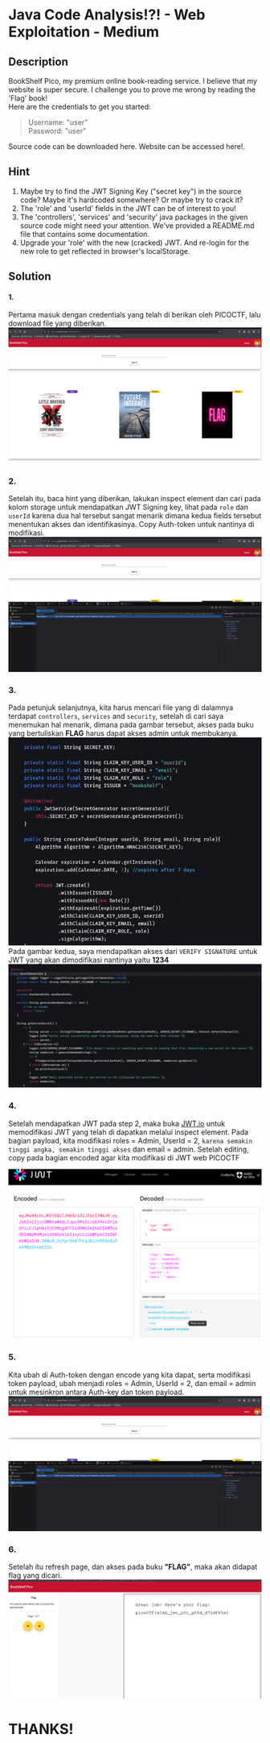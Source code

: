 # Java Code Analysis!?! - Web Exploitation - Medium

## Description
BookShelf Pico, my premium online book-reading service. I believe that my website is super secure. I challenge you to prove me wrong by reading the 'Flag' book!  
Here are the credentials to get you started:
> Username: "user"  
> Password: "user"

Source code can be downloaded here.
Website can be accessed here!.  

## Hint
1. Maybe try to find the JWT Signing Key ("secret key") in the source code? Maybe it's hardcoded somewhere? Or maybe try to crack it?
2. The 'role' and 'userId' fields in the JWT can be of interest to you!
3. The 'controllers', 'services' and 'security' java packages in the given source code might need your attention. We've provided a README.md file that contains some documentation.  
4. Upgrade your 'role' with the new (cracked) JWT. And re-login for the new role to get reflected in browser's localStorage.  

## Solution  

#### 1.  
Pertama masuk dengan credentials yang telah di berikan oleh PICOCTF, lalu download file yang diberikan.
![alt_text](https://github.com/fauznazz-afk/ctf-writeup/blob/main/Documentation/JavaCodeAnalysis/Screenshot%20From%202025-01-31%2009-06-54.png?raw=true)

### 2.  
Setelah itu, baca hint yang diberikan, lakukan inspect element dan cari pada kolom storage untuk mendapatkan JWT Signing key, lihat pada `role` dan `userId` karena dua hal tersebut sangat menarik dimana kedua fields tersebut menentukan akses dan identifikasinya. Copy Auth-token untuk nantinya di modifikasi. 
![alt_text](https://github.com/fauznazz-afk/ctf-writeup/blob/main/Documentation/JavaCodeAnalysis/Screenshot%20From%202025-01-31%2009-07-32.png?raw=true)

### 3. 
Pada petunjuk selanjutnya, kita harus mencari file yang di dalamnya terdapat `controllers`, `services` and `security`, setelah di cari saya menemukan hal menarik, dimana pada gambar tersebut, akses pada buku yang bertuliskan **FLAG** harus dapat akses admin untuk membukanya. 
![alt_text](https://github.com/fauznazz-afk/ctf-writeup/blob/main/Documentation/JavaCodeAnalysis/Screenshot%20From%202025-01-31%2009-09-01.png?raw=true)  
Pada gambar kedua, saya mendapatkan akses dari `VERIFY SIGNATURE` untuk JWT yang akan dimodifikasi nantinya yaitu **1234**
![alt_text](https://github.com/fauznazz-afk/ctf-writeup/blob/main/Documentation/JavaCodeAnalysis/Screenshot%20From%202025-01-31%2009-09-15.png?raw=true)

### 4.
Setelah mendapatkan JWT pada step 2, maka buka [JWT.io](JWT.io) untuk memodifikasi JWT yang telah di dapatkan melalui inspect element. Pada bagian payload, kita modifikasi roles = Admin, UserId = 2, `karena semakin tinggi angka, semakin tinggi akses` dan email = admin. Setelah editing, copy pada bagian encoded agar kita modifikasi di JWT web PICOCTF

![alt_text](https://github.com/fauznazz-afk/ctf-writeup/blob/main/Documentation/JavaCodeAnalysis/Screenshot%20From%202025-01-31%2008-38-19.png?raw=true)

### 5.
Kita ubah di Auth-token dengan encode yang kita dapat, serta modifikasi token payload, ubah menjadi roles = Admin, UserId = 2, dan email = admin untuk mesinkron antara Auth-key dan token payload.  
![alt_text](https://github.com/fauznazz-afk/ctf-writeup/blob/main/Documentation/JavaCodeAnalysis/Screenshot%20From%202025-01-31%2009-07-32.png?raw=true)

### 6. 
Setelah itu refresh page, dan akses pada buku **"FLAG"**, maka akan didapat flag yang dicari.  
![alt_text](https://github.com/fauznazz-afk/ctf-writeup/blob/main/Documentation/JavaCodeAnalysis/Screenshot%20From%202025-01-31%2009-08-24.png?raw=true)

# THANKS!
